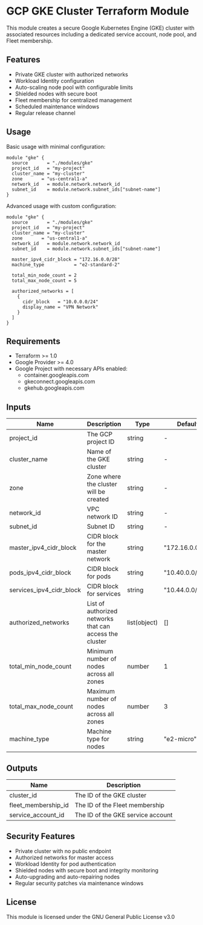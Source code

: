 # GCP GKE Cluster Terraform Module

This module creates a secure Google Kubernetes Engine (GKE) cluster with associated resources including a dedicated service account, node pool, and Fleet membership.

## Features

- Private GKE cluster with authorized networks
- Workload Identity configuration
- Auto-scaling node pool with configurable limits
- Shielded nodes with secure boot
- Fleet membership for centralized management
- Scheduled maintenance windows
- Regular release channel

## Usage

Basic usage with minimal configuration:

```hcl
module "gke" {
  source       = "./modules/gke"
  project_id   = "my-project"
  cluster_name = "my-cluster"
  zone       = "us-central1-a"
  network_id   = module.network.network_id
  subnet_id    = module.network.subnet_ids["subnet-name"]
}
```

Advanced usage with custom configuration:

```hcl
module "gke" {
  source       = "./modules/gke"
  project_id   = "my-project"
  cluster_name = "my-cluster"
  zone       = "us-central1-a"
  network_id   = module.network.network_id
  subnet_id    = module.network.subnet_ids["subnet-name"]

  master_ipv4_cidr_block = "172.16.0.0/28"
  machine_type           = "e2-standard-2"

  total_min_node_count = 2
  total_max_node_count = 5

  authorized_networks = [
    {
      cidr_block   = "10.0.0.0/24"
      display_name = "VPN Network"
    }
  ]
}
```

## Requirements

- Terraform >= 1.0
- Google Provider >= 4.0
- Google Project with necessary APIs enabled:
  - container.googleapis.com
  - gkeconnect.googleapis.com
  - gkehub.googleapis.com

## Inputs

| Name | Description | Type | Default | Required |
|------|-------------|------|---------|:--------:|
| project_id | The GCP project ID | string | - | yes |
| cluster_name | Name of the GKE cluster | string | - | yes |
| zone | Zone where the cluster will be created | string | - | yes |
| network_id | VPC network ID | string | - | yes |
| subnet_id | Subnet ID | string | - | yes |
| master_ipv4_cidr_block | CIDR block for the master network | string | "172.16.0.0/28" | no |
| pods_ipv4_cidr_block | CIDR block for pods | string | "10.40.0.0/14" | no |
| services_ipv4_cidr_block | CIDR block for services | string | "10.44.0.0/20" | no |
| authorized_networks | List of authorized networks that can access the cluster | list(object) | [] | no |
| total_min_node_count | Minimum number of nodes across all zones | number | 1 | no |
| total_max_node_count | Maximum number of nodes across all zones | number | 3 | no |
| machine_type | Machine type for nodes | string | "e2-micro" | no |

## Outputs

| Name | Description |
|------|-------------|
| cluster_id | The ID of the GKE cluster |
| fleet_membership_id | The ID of the Fleet membership |
| service_account_id | The ID of the GKE service account |

## Security Features

- Private cluster with no public endpoint
- Authorized networks for master access
- Workload Identity for pod authentication
- Shielded nodes with secure boot and integrity monitoring
- Auto-upgrading and auto-repairing nodes
- Regular security patches via maintenance windows

## License

This module is licensed under the GNU General Public License v3.0
